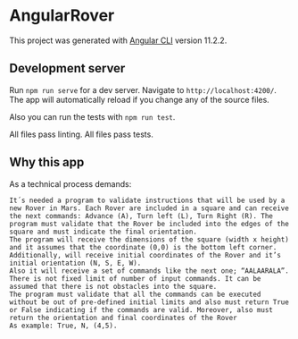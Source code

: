# AngularRover

This project was generated with [Angular CLI](https://github.com/angular/angular-cli) version 11.2.2.

## Development server

Run `npm run serve` for a dev server. Navigate to `http://localhost:4200/`. The app will automatically reload if you change any of the source files.

Also you can run the tests with `npm run test`.

All files pass linting.
All files pass tests.

## Why this app

As a technical process demands: 

```
It´s needed a program to validate instructions that will be used by a new Rover in Mars. Each Rover are included in a square and can receive the next commands: Advance (A), Turn left (L), Turn Right (R). The program must validate that the Rover be included into the edges of the square and must indicate the final orientation.
The program will receive the dimensions of the square (width x height) and it assumes that the coordinate (0,0) is the bottom left corner. Additionally, will receive initial coordinates of the Rover and it’s initial orientation (N, S, E, W).
Also it will receive a set of commands like the next one; “AALAARALA”.  There is not fixed limit of number of input commands. It can be assumed that there is not obstacles into the square.
The program must validate that all the commands can be executed without be out of pre-defined initial limits and also must return True or False indicating if the commands are valid. Moreover, also must return the orientation and final coordinates of the Rover
As example: True, N, (4,5).

```
